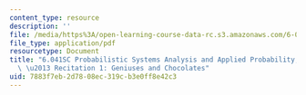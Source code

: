 ```yaml
---
content_type: resource
description: ''
file: /media/https%3A/open-learning-course-data-rc.s3.amazonaws.com/6-041sc-probabilistic-systems-analysis-and-applied-probability-fall-2013/7883f7eb2d7808ec319cb3e0ff8e42c3_MIT6_041SCF13_Geniuses_and_Chocolates_300k.pdf
file_type: application/pdf
resourcetype: Document
title: "6.041SC Probabilistic Systems Analysis and Applied Probability, Fall 2013Transcript\
  \ \u2013 Recitation 1: Geniuses and Chocolates"
uid: 7883f7eb-2d78-08ec-319c-b3e0ff8e42c3
---
```

